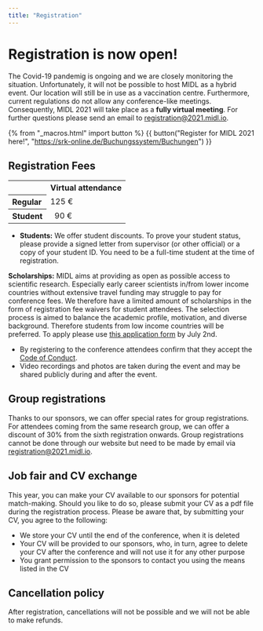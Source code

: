 ```yaml
---
title: "Registration"
---
```


# Registration is now open!

The Covid-19 pandemig is ongoing and we are closely monitoring the situation. Unfortunately, it will not be possible to host MIDL as a hybrid event. Our location will still be in use as a vaccination centre. Furthermore, current regulations do not allow any conference-like meetings. Consequently, MIDL 2021 will take place as a **fully virtual meeting**. For further questions please send an email to [registration@2021.midl.io](mailto:registration@2021.midl.io).

{% from "_macros.html" import button %}
{{ button("Register for MIDL 2021 here!", "https://srk-online.de/Buchungssystem/Buchungen") }}

<!-- ## Accommodation

We have reserved rooms and arranged special rates for several hotels in central Lübeck. A booking link will be posted shortly. //-->

## Registration Fees

<table class="grid offset centered">
    <tr>
        <td></td>
	<th scope="col" colspan="2">Virtual attendance</th>
    </tr>
    <tr>
        <th scope="row" align="left">Regular</th>
        <td>125 €</td>
    </tr>
    <tr>
        <th scope="row" align="left">Student</th>
        <td>&nbsp;&nbsp;90 €</td>
    </tr>
</table>

* **Students:** We offer student discounts. To prove your student status, please provide a signed letter from supervisor (or other official) or a copy of your student ID. You need to be a full-time student at the time of registration.
<!--* **PostDocs:** We offer a discount for early-career postdoctoral researchers (max. two years after degree conferral) when registering for virtual participation. To prove your status, please provide an official document stating the date your degree was conferred.-->

**Scholarships:**
MIDL aims at providing as open as possible access to scientific research. Especially early career scientists in/from lower income countries without extensive travel funding may struggle to pay for conference fees. 
We therefore have a limited amount of scholarships in the form of registration fee waivers for student attendees. The selection process is aimed to balance the academic profile, motivation, and diverse background. 
Therefore students from low income countries will be preferred. To apply please use [this application form](https://forms.gle/G8Vdr1Li2WGUJSny5) by July 2nd.

<!-- break lists -->

* By registering to the conference attendees confirm that they accept the [Code of Conduct](/code-of-conduct.html).
* Video recordings and photos are taken during the event and may be shared publicly during and after the event.

<!-- ## Childcare

If you are interested in booking childcare or require nursing space during the conference, please get in touch via [2021@midl.io](mailto:2021@midl.io). //-->

## Group registrations

Thanks to our sponsors, we can offer special rates for group registrations. For attendees coming from the same research group, we can offer a discount of 30% from the sixth registration onwards. Group registrations cannot be done through our website but need to be made by email via [registration@2021.midl.io](mailto:registration@2021.midl.io).

## Job fair and CV exchange

This year, you can make your CV available to our sponsors for potential match-making. Should you like to do so, please submit your CV as a pdf file during the registration process. Please be aware that, by submitting your CV, you agree to the following:

* We store your CV until the end of the conference, when it is deleted
* Your CV will be provided to our sponsors, who, in turn, agree to delete your CV after the conference and will not use it for any other purpose
* You grant permission to the sponsors to contact you using the means listed in the CV

## Cancellation policy

After registration, cancellations will not be possible and we will not be able to make refunds. <!-- be accepted in writing until March 24th. Please send an email to [2021@midl.io](mailto:2021@midl.io). Until that time a refund of 70% of the total value will be made. There will be no refunds for cancellations received after this date.
-->

<!-- ## Invitation letters

Invitation letters will be made available for participants upon registration to the conference. For authors of short papers planning to register conditionally upon acceptance of their short paper submission, to help with visa processing times, an invitation letter can be made available in advance through an early submission of a valid short paper. Validity of the submission will be judged by the conference organisers. Early short paper submissions may be updated until the standard submission deadline and will follow the same review / decision process and timeline as any other short paper. Early submissions must be performed through the normal submission procedure using OpenReview, additionally, an email linking to the submission and asking for an invitation letter should be sent to [2021@midl.io](mailto:2021@midl.io). //-->
